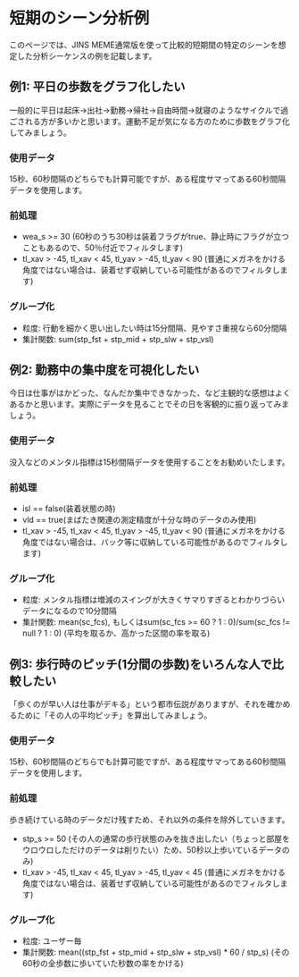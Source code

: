 # 短期のシーン分析例<Badge type="tip" text="通常版" />

このページでは、JINS MEME通常版を使って比較的短期間の特定のシーンを想定した分析シーケンスの例を記載します。

## 例1: 平日の歩数をグラフ化したい

一般的に平日は起床→出社→勤務→帰社→自由時間→就寝のようなサイクルで過ごされる方が多いかと思います。運動不足が気になる方のために歩数をグラフ化してみましょう。

### 使用データ

15秒、60秒間隔のどちらでも計算可能ですが、ある程度サマってある60秒間隔データを使用します。

### 前処理

- wea_s >= 30 (60秒のうち30秒は装着フラグがtrue、静止時にフラグが立つこともあるので、50％付近でフィルタします)
- tl_xav > -45, tl_xav < 45, tl_yav > -45, tl_yav < 90 (普通にメガネをかける角度ではない場合は、装着せず収納している可能性があるのでフィルタします)

### グループ化

- 粒度: 行動を細かく思い出したい時は15分間隔、見やすさ重視なら60分間隔
- 集計関数: sum(stp_fst + stp_mid + stp_slw + stp_vsl)

## 例2: 勤務中の集中度を可視化したい

今日は仕事がはかどった、なんだか集中できなかった、など主観的な感想はよくあるかと思います。実際にデータを見ることでその日を客観的に振り返ってみましょう。

### 使用データ

没入などのメンタル指標は15秒間隔データを使用することをお勧めいたします。

### 前処理

- isl == false(装着状態の時)
- vld == true(まばたき関連の測定精度が十分な時のデータのみ使用)
- tl_xav > -45, tl_xav < 45, tl_yav > -45, tl_yav < 90 (普通にメガネをかける角度ではない場合は、バック等に収納している可能性があるのでフィルタします)

### グループ化

- 粒度: メンタル指標は増減のスイングが大きくサマりすぎるとわかりづらいデータになるので10分間隔
- 集計関数: mean(sc_fcs), もしくはsum(sc_fcs >= 60 ? 1 : 0)/sum(sc_fcs != null ? 1 : 0) (平均を取るか、高かった区間の率を取る)

## 例3: 歩行時のピッチ(1分間の歩数)をいろんな人で比較したい

「歩くのが早い人は仕事がデキる」という都市伝説がありますが、それを確かめるために「その人の平均ピッチ」を算出してみましょう。

### 使用データ

15秒、60秒間隔のどちらでも計算可能ですが、ある程度サマってある60秒間隔データを使用します。

### 前処理

歩き続けている時のデータだけ残すため、それ以外の条件を除外していきます。

- stp_s >= 50 (その人の通常の歩行状態のみを抜き出したい（ちょっと部屋をウロウロしただけのデータは削りたい）ため、50秒以上歩いているデータのみ)
- tl_xav > -45, tl_xav < 45, tl_yav > -45, tl_yav < 45 (普通にメガネをかける角度ではない場合は、装着せず収納している可能性があるのでフィルタします)

### グループ化

- 粒度: ユーザー毎
- 集計関数: mean((stp_fst + stp_mid + stp_slw + stp_vsl) * 60 / stp_s) (その60秒の全歩数に歩いていた秒数の率をかける)
